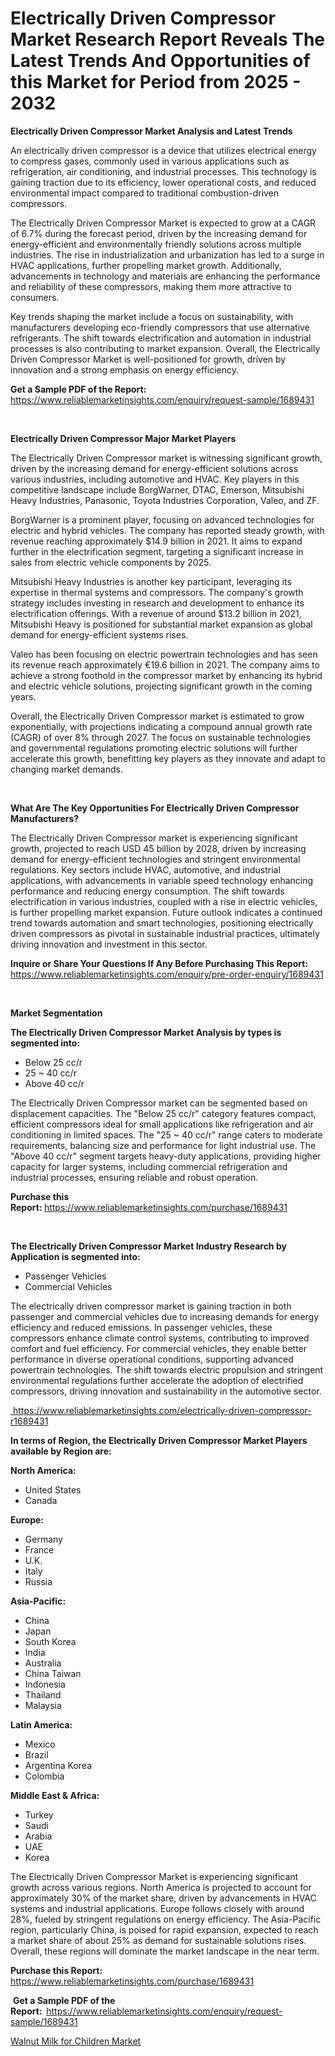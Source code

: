 <p><h1>Electrically Driven Compressor Market Research Report Reveals The Latest Trends And Opportunities of this Market for Period from 2025 - 2032</h1></p><p><strong>Electrically Driven Compressor Market Analysis and Latest Trends</strong></p>
<p><p>An electrically driven compressor is a device that utilizes electrical energy to compress gases, commonly used in various applications such as refrigeration, air conditioning, and industrial processes. This technology is gaining traction due to its efficiency, lower operational costs, and reduced environmental impact compared to traditional combustion-driven compressors.</p><p>The Electrically Driven Compressor Market is expected to grow at a CAGR of 6.7% during the forecast period, driven by the increasing demand for energy-efficient and environmentally friendly solutions across multiple industries. The rise in industrialization and urbanization has led to a surge in HVAC applications, further propelling market growth. Additionally, advancements in technology and materials are enhancing the performance and reliability of these compressors, making them more attractive to consumers.</p><p>Key trends shaping the market include a focus on sustainability, with manufacturers developing eco-friendly compressors that use alternative refrigerants. The shift towards electrification and automation in industrial processes is also contributing to market expansion. Overall, the Electrically Driven Compressor Market is well-positioned for growth, driven by innovation and a strong emphasis on energy efficiency.</p></p>
<p><strong>Get a Sample PDF of the Report:&nbsp;</strong> <a href="https://www.reliablemarketinsights.com/enquiry/request-sample/1689431?utm_campaign=3033&utm_medium=2&utm_source=Github&utm_content=ia&utm_term=26032025&utm_id=electrically-driven-compressor">https://www.reliablemarketinsights.com/enquiry/request-sample/1689431</a></p>
<p>&nbsp;</p>
<p><strong>Electrically Driven Compressor Major Market Players</strong></p>
<p><p>The Electrically Driven Compressor market is witnessing significant growth, driven by the increasing demand for energy-efficient solutions across various industries, including automotive and HVAC. Key players in this competitive landscape include BorgWarner, DTAC, Emerson, Mitsubishi Heavy Industries, Panasonic, Toyota Industries Corporation, Valeo, and ZF.</p><p>BorgWarner is a prominent player, focusing on advanced technologies for electric and hybrid vehicles. The company has reported steady growth, with revenue reaching approximately $14.9 billion in 2021. It aims to expand further in the electrification segment, targeting a significant increase in sales from electric vehicle components by 2025.</p><p>Mitsubishi Heavy Industries is another key participant, leveraging its expertise in thermal systems and compressors. The company's growth strategy includes investing in research and development to enhance its electrification offerings. With a revenue of around $13.2 billion in 2021, Mitsubishi Heavy is positioned for substantial market expansion as global demand for energy-efficient systems rises.</p><p>Valeo has been focusing on electric powertrain technologies and has seen its revenue reach approximately €19.6 billion in 2021. The company aims to achieve a strong foothold in the compressor market by enhancing its hybrid and electric vehicle solutions, projecting significant growth in the coming years. </p><p>Overall, the Electrically Driven Compressor market is estimated to grow exponentially, with projections indicating a compound annual growth rate (CAGR) of over 8% through 2027. The focus on sustainable technologies and governmental regulations promoting electric solutions will further accelerate this growth, benefitting key players as they innovate and adapt to changing market demands.</p></p>
<p>&nbsp;</p>
<p><strong>What Are The Key Opportunities For Electrically Driven Compressor Manufacturers?</strong></p>
<p><p>The Electrically Driven Compressor market is experiencing significant growth, projected to reach USD 45 billion by 2028, driven by increasing demand for energy-efficient technologies and stringent environmental regulations. Key sectors include HVAC, automotive, and industrial applications, with advancements in variable speed technology enhancing performance and reducing energy consumption. The shift towards electrification in various industries, coupled with a rise in electric vehicles, is further propelling market expansion. Future outlook indicates a continued trend towards automation and smart technologies, positioning electrically driven compressors as pivotal in sustainable industrial practices, ultimately driving innovation and investment in this sector.</p></p>
<p><strong>Inquire or Share Your Questions If Any Before Purchasing This Report:</strong> <a href="https://www.reliablemarketinsights.com/enquiry/pre-order-enquiry/1689431?utm_campaign=3033&utm_medium=2&utm_source=Github&utm_content=ia&utm_term=26032025&utm_id=electrically-driven-compressor">https://www.reliablemarketinsights.com/enquiry/pre-order-enquiry/1689431</a></p>
<p>&nbsp;</p>
<p><strong>Market Segmentation</strong></p>
<p><strong>The Electrically Driven Compressor Market Analysis by types is segmented into:</strong></p>
<p><ul><li>Below 25 cc/r</li><li>25 ~ 40 cc/r</li><li>Above 40 cc/r</li></ul></p>
<p><p>The Electrically Driven Compressor market can be segmented based on displacement capacities. The "Below 25 cc/r" category features compact, efficient compressors ideal for small applications like refrigeration and air conditioning in limited spaces. The "25 ~ 40 cc/r" range caters to moderate requirements, balancing size and performance for light industrial use. The "Above 40 cc/r" segment targets heavy-duty applications, providing higher capacity for larger systems, including commercial refrigeration and industrial processes, ensuring reliable and robust operation.</p></p>
<p><strong>Purchase this Report:&nbsp;</strong><a href="https://www.reliablemarketinsights.com/purchase/1689431?utm_campaign=3033&utm_medium=2&utm_source=Github&utm_content=ia&utm_term=26032025&utm_id=electrically-driven-compressor">https://www.reliablemarketinsights.com/purchase/1689431</a></p>
<p>&nbsp;</p>
<p><strong>The Electrically Driven Compressor Market Industry Research by Application is segmented into:</strong></p>
<p><ul><li>Passenger Vehicles</li><li>Commercial Vehicles</li></ul></p>
<p><p>The electrically driven compressor market is gaining traction in both passenger and commercial vehicles due to increasing demands for energy efficiency and reduced emissions. In passenger vehicles, these compressors enhance climate control systems, contributing to improved comfort and fuel efficiency. For commercial vehicles, they enable better performance in diverse operational conditions, supporting advanced powertrain technologies. The shift towards electric propulsion and stringent environmental regulations further accelerate the adoption of electrified compressors, driving innovation and sustainability in the automotive sector.</p></p>
<p><a href="https://www.reliablemarketinsights.com/electrically-driven-compressor-r1689431?utm_campaign=3033&utm_medium=2&utm_source=Github&utm_content=ia&utm_term=26032025&utm_id=electrically-driven-compressor">&nbsp;https://www.reliablemarketinsights.com/electrically-driven-compressor-r1689431</a></p>
<p><strong>In terms of Region, the Electrically Driven Compressor Market Players available by Region are:</strong></p>
<p>
    <p> <strong> North America: </strong>
        <ul>
            <li>United States</li>
            <li>Canada</li>
        </ul>
        </p> 
    <p> <strong> Europe: </strong>
        <ul>
            <li>Germany</li>
            <li>France</li>
            <li>U.K.</li>
            <li>Italy</li>
            <li>Russia</li>
        </ul>
        </p> 
    <p> <strong> Asia-Pacific: </strong>
        <ul>
            <li>China</li>
            <li>Japan</li>
            <li>South Korea</li>
            <li>India</li>
            <li>Australia</li>
            <li>China Taiwan</li>
            <li>Indonesia</li>
            <li>Thailand</li>
            <li>Malaysia</li>
        </ul>
        </p> 
    <p> <strong> Latin America: </strong>
        <ul>
            <li>Mexico</li>
            <li>Brazil</li>
            <li>Argentina Korea</li>
            <li>Colombia</li>
        </ul>
        </p> 
    <p> <strong> Middle East & Africa: </strong>
        <ul>
            <li>Turkey</li>
            <li>Saudi</li>
            <li>Arabia</li>
            <li>UAE</li>
            <li>Korea</li>
        </ul>
    </p>
    </p>
<p><p>The Electrically Driven Compressor Market is experiencing significant growth across various regions. North America is projected to account for approximately 30% of the market share, driven by advancements in HVAC systems and industrial applications. Europe follows closely with around 28%, fueled by stringent regulations on energy efficiency. The Asia-Pacific region, particularly China, is poised for rapid expansion, expected to reach a market share of about 25% as demand for sustainable solutions rises. Overall, these regions will dominate the market landscape in the near term.</p></p>
<p><strong>Purchase this Report: </strong><a href="https://www.reliablemarketinsights.com/purchase/1689431?utm_campaign=3033&utm_medium=2&utm_source=Github&utm_content=ia&utm_term=26032025&utm_id=electrically-driven-compressor">https://www.reliablemarketinsights.com/purchase/1689431</a></p>
<p>&nbsp;<strong>Get a Sample PDF of the Report:&nbsp;&nbsp;</strong><a href="https://www.reliablemarketinsights.com/enquiry/request-sample/1689431?utm_campaign=3033&utm_medium=2&utm_source=Github&utm_content=ia&utm_term=26032025&utm_id=electrically-driven-compressor">https://www.reliablemarketinsights.com/enquiry/request-sample/1689431</a></p>
<p><strong></strong></p>
<p><p><a href="https://github.com/memorirummy/Market-Research-Report-List-1/blob/main/walnut-milk-for-children-market.md?utm_campaign=3033&utm_medium=2&utm_source=Github&utm_content=ia&utm_term=26032025&utm_id=electrically-driven-compressor">Walnut Milk for Children Market</a></p></p>